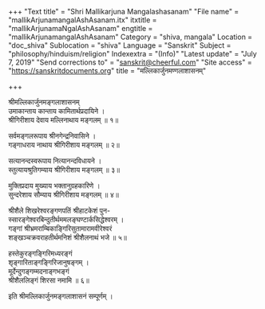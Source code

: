 +++
"Text title" = "Shri Mallikarjuna Mangalashasanam"
"File name" = "mallikArjunamangalAshAsanam.itx"
itxtitle = "mallikArjunamaNgalAshAsanam"
engtitle = "mallikArjunamangalAshAsanam"
Category = "shiva, mangala"
Location = "doc_shiva"
Sublocation = "shiva"
Language = "Sanskrit"
Subject = "philosophy/hinduism/religion"
Indexextra = "(Info)"
"Latest update" = "July 7, 2019"
"Send corrections to" = "sanskrit@cheerful.com"
"Site access" = "https://sanskritdocuments.org"
title = "मल्लिकार्जुनमण्गलाशासनम्"

+++
  
 श्रीमल्लिकार्जुनमङ्गलाशासनम्   
उमाकान्ताय कान्ताय कामितार्थप्रदायिने ।  
श्रीगिरीशाय देवाय मल्लिनाथाय मङ्गलम् ॥ १॥  
  
सर्वमङ्गलरूपाय श्रीनगेन्द्रनिवासिने ।  
गङ्गाधराय नाथाय श्रीगिरीशाय मङ्गलम् ॥ २॥  
  
सत्यानन्दस्वरूपाय नित्यानन्दविधायने ।  
स्तुत्यायश्रुतिगम्याय श्रीगिरीशाय मङ्गलम् ॥ ३॥  
  
मुक्तिप्रदाय मुख्याय भक्तानुग्रहकारिणे ।  
सुन्दरेशाय सौम्याय श्रीगिरीशाय मङ्गलम् ॥ ४॥  
  
श्रीशैले शिखरेश्वरङ्गणपतिं श्रीहाटकेशं पुन-  
     स्सारङ्गेश्वरबिन्दुतीर्थममलङ्घण्टार्कसिद्धेश्वरम् ।  
गङ्गां श्रीभ्रमराम्बिकाङ्गिरिसुतामारामवीरेश्वरं  
     शङ्खञ्चक्रवराहतीर्थमनिशं श्रीशैलनाथं भजे ॥ ५॥  
  
हस्तेकुरङ्गङ्गिरिमध्यरङ्गं  
     शृङ्गारिताङ्गङ्गिरिजानुषङ्गम् ।  
मूर्देन्दुगङ्गम्मदनाङ्गभङ्गं  
     श्रीशैललिङ्गं शिरसा नमामि ॥ ६॥  
  
इति श्रीमल्लिकार्जुनमङ्गलाशासनं सम्पूर्णम् ।  
  
  
